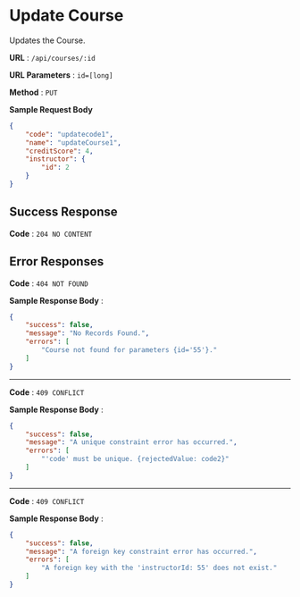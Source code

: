 # Update Course

Updates the Course.

**URL** : `/api/courses/:id`

**URL Parameters** : `id=[long]`

**Method** : `PUT`

**Sample Request Body**

```json
{
    "code": "updatecode1",
    "name": "updateCourse1",
    "creditScore": 4,
    "instructor": {
        "id": 2
    }
}
```

## Success Response

**Code** : `204 NO CONTENT`

## Error Responses

**Code** : `404 NOT FOUND`

**Sample Response Body** : 
```json
{
    "success": false,
    "message": "No Records Found.",
    "errors": [
        "Course not found for parameters {id='55'}."
    ]
}
```

----

**Code** : `409 CONFLICT`

**Sample Response Body** : 
```json
{
    "success": false,
    "message": "A unique constraint error has occurred.",
    "errors": [
        "'code' must be unique. {rejectedValue: code2}"
    ]
}
```

----

**Code** : `409 CONFLICT`

**Sample Response Body** : 
```json
{
    "success": false,
    "message": "A foreign key constraint error has occurred.",
    "errors": [
        "A foreign key with the 'instructorId: 55' does not exist."
    ]
}
```

